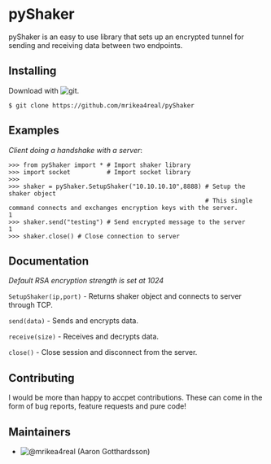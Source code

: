 # pyShaker
pyShaker is an easy to use library that sets up an encrypted tunnel for sending and receiving data between two endpoints. 

## Installing
Download with ![git](https://git-scm.com/).

```$ git clone https://github.com/mrikea4real/pyShaker```

## Examples
_Client doing a handshake with a server_:

```
>>> from pyShaker import * # Import shaker library
>>> import socket          # Import socket library
>>> 
>>> shaker = pyShaker.SetupShaker("10.10.10.10",8888) # Setup the shaker object
                                                      # This single command connects and exchanges encryption keys with the server.
1
>>> shaker.send("testing") # Send encrypted message to the server
1
>>> shaker.close() # Close connection to server
```

## Documentation
_Default RSA encryption strength is set at 1024_

```SetupShaker(ip,port)``` - Returns shaker object and connects to server through TCP.

```send(data)``` - Sends and encrypts data.

```receive(size)``` - Receives and decrypts data.

```close()``` - Close session and disconnect from the server.

## Contributing
I would be more than happy to accpet contributions. These can come in the form of bug reports, feature requests and pure code!

## Maintainers
* ![@mrikea4real](https://github.com/mrikea4real) (Aaron Gotthardsson)
